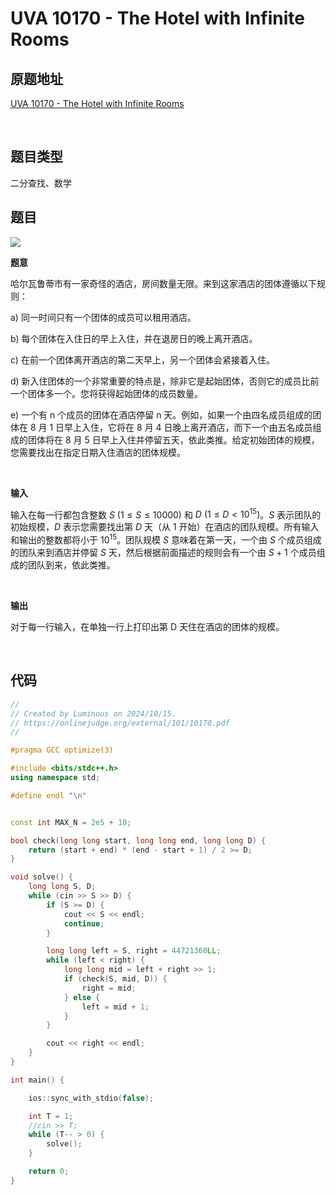 # UVA 10170 - The Hotel with Infinite Rooms

## 原题地址

[UVA 10170 - The Hotel with Infinite Rooms](https://onlinejudge.org/external/101/10170.pdf)

<br/>

## 题目类型

二分查找、数学

## 题目

![](ACM-Problem-UVA-10170.jpg)

**题意**

哈尔瓦鲁蒂市有一家奇怪的酒店，房间数量无限。来到这家酒店的团体遵循以下规则：

a) 同一时间只有一个团体的成员可以租用酒店。

b) 每个团体在入住日的早上入住，并在退房日的晚上离开酒店。

c) 在前一个团体离开酒店的第二天早上，另一个团体会紧接着入住。

d) 新入住团体的一个非常重要的特点是，除非它是起始团体，否则它的成员比前一个团体多一个。您将获得起始团体的成员数量。

e) 一个有 n 个成员的团体在酒店停留 n 天。例如，如果一个由四名成员组成的团体在 8 月 1 日早上入住，它将在 8 月 4
日晚上离开酒店，而下一个由五名成员组成的团体将在 8 月 5 日早上入住并停留五天，依此类推。给定初始团体的规模，您需要找出在指定日期入住酒店的团体规模。

<br/>   

**输入**

输入在每一行都包含整数 $S ~(1 \leq S \leq 10000)$ 和 $D~(1 \leq D \lt 10^{15})$。$S$ 表示团队的初始规模，$D$
表示您需要找出第 $D$ 天（从 1 开始）在酒店的团队规模。所有输入和输出的整数都将小于 $10^{15}$。团队规模 $S$
意味着在第一天，一个由 $S$ 个成员组成的团队来到酒店并停留 $S$ 天，然后根据前面描述的规则会有一个由 $S + 1$
个成员组成的团队到来，依此类推。

<br/>

**输出**

对于每一行输入，在单独一行上打印出第 D 天住在酒店的团体的规模。



<br/>

## 代码

```C++
//
// Created by Luminous on 2024/10/15.
// https://onlinejudge.org/external/101/10170.pdf
//

#pragma GCC optimize(3)

#include <bits/stdc++.h>
using namespace std;

#define endl "\n"


const int MAX_N = 2e5 + 10;

bool check(long long start, long long end, long long D) {
    return (start + end) * (end - start + 1) / 2 >= D;
}

void solve() {
    long long S, D;
    while (cin >> S >> D) {
        if (S >= D) {
            cout << S << endl;
            continue;
        }

        long long left = S, right = 44721360LL;
        while (left < right) {
            long long mid = left + right >> 1;
            if (check(S, mid, D)) {
                right = mid;
            } else {
                left = mid + 1;
            }
        }

        cout << right << endl;
    }
}

int main() {

    ios::sync_with_stdio(false);

    int T = 1;
    //cin >> T;
    while (T-- > 0) {
        solve();
    }

    return 0;
}
```

